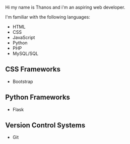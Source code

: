 <p>Hi my name is Thanos and i'm an aspiring web developer.</p>
<p>I'm familiar with the following languages:</p>

<ul>
  <li>HTML</li>
  <li>CSS</li>
  <li>JavaScript</li>
  <li>Python</li>
  <li>PHP</li>
  <li>MySQL/SQL</li>
</ul>

<h2>CSS Frameworks</h2>
<ul>
  <li>Bootstrap</li>
</ul>

<h2>Python Frameworks</h2>
<ul>
  <li>Flask</li>
</ul>

<h2>Version Control Systems</h2>
<ul>
  <li>Git</li>
</ul>
